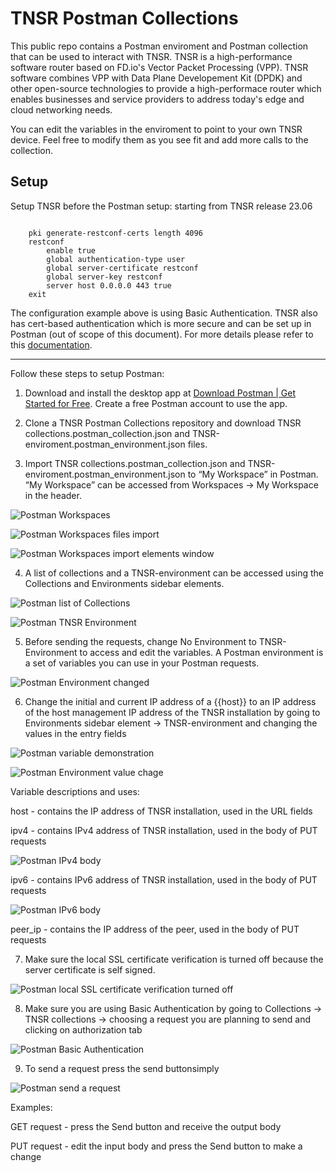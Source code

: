 # TNSR Postman Collections

This public repo contains a Postman enviroment and Postman collection that can be used to interact with TNSR. TNSR is a high-performance software router based on FD.io's Vector Packet Processing (VPP). TNSR software combines VPP with Data Plane Developement Kit (DPDK) and other open-source technologies to provide a high-performace router which enables businesses and service providers to address today's edge and cloud networking needs.

You can edit the variables in the enviroment to point to your own TNSR device. Feel free to modify them as you see fit and add more calls to the collection.

## Setup

Setup TNSR before the Postman setup:
starting from TNSR release 23.06

```

    pki generate-restconf-certs length 4096
    restconf
        enable true
        global authentication-type user
        global server-certificate restconf
        global server-key restconf
        server host 0.0.0.0 443 true
    exit

```

The configuration example above is using Basic Authentication. TNSR also has cert-based authentication which is more secure and can be set up in Postman (out of scope of this document). For more details please refer to this [documentation](https://docs.netgate.com/tnsr/en/latest/recipes/restconf-pki-nacm/index.html). 

<hr/>

Follow these steps to setup Postman:

1. Download and install the desktop app at [Download Postman | Get Started for Free](https://www.postman.com/downloads/). Create a free Postman account to use the app.

2. Clone a TNSR Postman Collections repository and download TNSR collections.postman_collection.json and TNSR-enviroment.postman_environment.json files. 

3. Import TNSR collections.postman_collection.json and TNSR-enviroment.postman_environment.json to “My Workspace” in Postman. “My Workspace” can be accessed from Workspaces → My Workspace in the header.

![Postman Workspaces](Images/postman_workspaces.png)

![Postman Workspaces files import](Images/postman_workspaces_import.png)

![Postman Workspaces import elements window](Images/postman_workspaces_import_elements.png)

4. A list of collections and a TNSR-environment can be accessed using the Collections and Environments sidebar elements.

![Postman list of Collections](Images/postman_list_collections.png)

![Postman TNSR Environment](Images/postman_TNSR_environment.png)

5. Before sending the requests, change No Environment to TNSR-Environment to access and edit the variables. A Postman environment is a set of variables you can use in your Postman requests. 

![Postman Environment changed](Images/postman_environment_changed.png)

6. Change the initial and current IP address of a {{host}} to an IP address of the host management IP address of the TNSR installation by going to Environments sidebar element → TNSR-environment and changing the values in the entry fields 

![Postman variable demonstration](Images/postman_variable_demonstration.png)

![Postman Environment value chage](Images/postman_environment_value_change.png)

Variable descriptions and uses:

host - contains the IP address of TNSR installation, used in the URL fields

ipv4 - contains IPv4 address of TNSR installation, used in the body of PUT requests

![Postman IPv4 body](Images/postman_ipv4_body.png)

ipv6 - contains IPv6 address of TNSR installation, used in the body of PUT requests

![Postman IPv6 body](Images/postman_ipv6_body.png)

peer_ip - contains the IP address of the peer, used in the body of PUT requests

7. Make sure the local SSL certificate verification is turned off because the server certificate is self signed.

![Postman local SSL certificate verification turned off](Images/postman_ssl_off.png)

8. Make sure you are using Basic Authentication by going to Collections → TNSR collections → choosing a request you are planning to send and clicking on authorization tab

![Postman Basic Authentication](Images/postman_basic_auth.png)

9. To send a request press the send buttonsimply

![Postman send a request](Images/postman_send_request.png)

Examples:

GET request - press the Send button and receive the output body 

PUT request - edit the input body and press the Send button to make a change
